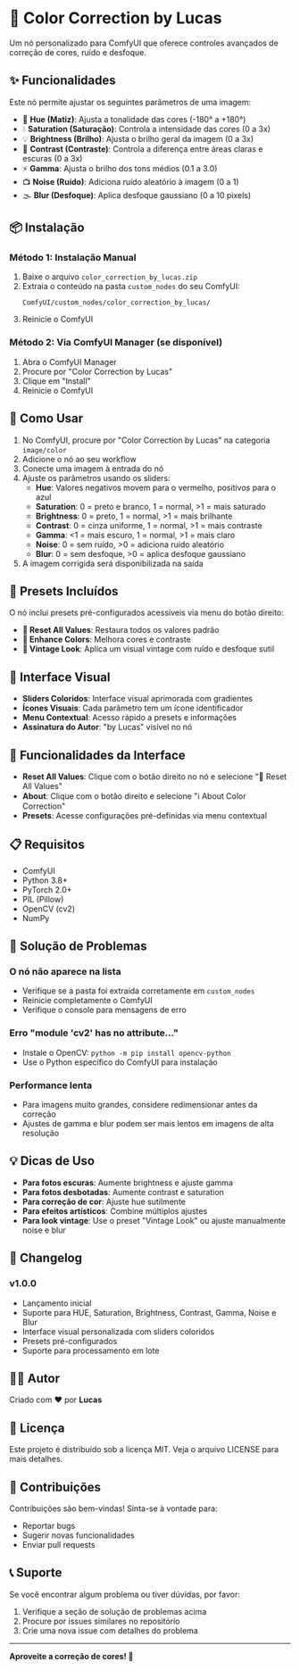 # 🎨 Color Correction by Lucas

Um nó personalizado para ComfyUI que oferece controles avançados de correção de cores, ruído e desfoque.

## ✨ Funcionalidades

Este nó permite ajustar os seguintes parâmetros de uma imagem:

- 🌈 **Hue (Matiz)**: Ajusta a tonalidade das cores (-180° a +180°)
- 💧 **Saturation (Saturação)**: Controla a intensidade das cores (0 a 3x)
- 💡 **Brightness (Brilho)**: Ajusta o brilho geral da imagem (0 a 3x)
- 🔆 **Contrast (Contraste)**: Controla a diferença entre áreas claras e escuras (0 a 3x)
- ⚡ **Gamma**: Ajusta o brilho dos tons médios (0.1 a 3.0)
- 📺 **Noise (Ruído)**: Adiciona ruído aleatório à imagem (0 a 1)
- 🌫️ **Blur (Desfoque)**: Aplica desfoque gaussiano (0 a 10 pixels)

## 📦 Instalação

### Método 1: Instalação Manual

1. Baixe o arquivo `color_correction_by_lucas.zip`
2. Extraia o conteúdo na pasta `custom_nodes` do seu ComfyUI:
   ```
   ComfyUI/custom_nodes/color_correction_by_lucas/
   ```
3. Reinicie o ComfyUI

### Método 2: Via ComfyUI Manager (se disponível)

1. Abra o ComfyUI Manager
2. Procure por "Color Correction by Lucas"
3. Clique em "Install"
4. Reinicie o ComfyUI

## 🚀 Como Usar

1. No ComfyUI, procure por "Color Correction by Lucas" na categoria `image/color`
2. Adicione o nó ao seu workflow
3. Conecte uma imagem à entrada do nó
4. Ajuste os parâmetros usando os sliders:
   - **Hue**: Valores negativos movem para o vermelho, positivos para o azul
   - **Saturation**: 0 = preto e branco, 1 = normal, >1 = mais saturado
   - **Brightness**: 0 = preto, 1 = normal, >1 = mais brilhante
   - **Contrast**: 0 = cinza uniforme, 1 = normal, >1 = mais contraste
   - **Gamma**: <1 = mais escuro, 1 = normal, >1 = mais claro
   - **Noise**: 0 = sem ruído, >0 = adiciona ruído aleatório
   - **Blur**: 0 = sem desfoque, >0 = aplica desfoque gaussiano
5. A imagem corrigida será disponibilizada na saída

## 🎯 Presets Incluídos

O nó inclui presets pré-configurados acessíveis via menu do botão direito:

- **🔄 Reset All Values**: Restaura todos os valores padrão
- **🎯 Enhance Colors**: Melhora cores e contraste
- **🌙 Vintage Look**: Aplica um visual vintage com ruído e desfoque sutil

## 🎨 Interface Visual

- **Sliders Coloridos**: Interface visual aprimorada com gradientes
- **Ícones Visuais**: Cada parâmetro tem um ícone identificador
- **Menu Contextual**: Acesso rápido a presets e informações
- **Assinatura do Autor**: "by Lucas" visível no nó

## 🔧 Funcionalidades da Interface

- **Reset All Values**: Clique com o botão direito no nó e selecione "🔄 Reset All Values"
- **About**: Clique com o botão direito e selecione "ℹ️ About Color Correction"
- **Presets**: Acesse configurações pré-definidas via menu contextual

## 📋 Requisitos

- ComfyUI
- Python 3.8+
- PyTorch 2.0+
- PIL (Pillow)
- OpenCV (cv2)
- NumPy

## 🐛 Solução de Problemas

### O nó não aparece na lista
- Verifique se a pasta foi extraída corretamente em `custom_nodes`
- Reinicie completamente o ComfyUI
- Verifique o console para mensagens de erro

### Erro "module 'cv2' has no attribute..."
- Instale o OpenCV: `python -m pip install opencv-python`
- Use o Python específico do ComfyUI para instalação

### Performance lenta
- Para imagens muito grandes, considere redimensionar antes da correção
- Ajustes de gamma e blur podem ser mais lentos em imagens de alta resolução

## 💡 Dicas de Uso

- **Para fotos escuras**: Aumente brightness e ajuste gamma
- **Para fotos desbotadas**: Aumente contrast e saturation
- **Para correção de cor**: Ajuste hue sutilmente
- **Para efeitos artísticos**: Combine múltiplos ajustes
- **Para look vintage**: Use o preset "Vintage Look" ou ajuste manualmente noise e blur

## 📝 Changelog

### v1.0.0
- Lançamento inicial
- Suporte para HUE, Saturation, Brightness, Contrast, Gamma, Noise e Blur
- Interface visual personalizada com sliders coloridos
- Presets pré-configurados
- Suporte para processamento em lote

## 👨‍💻 Autor

Criado com ❤️ por **Lucas**

## 📄 Licença

Este projeto é distribuído sob a licença MIT. Veja o arquivo LICENSE para mais detalhes.

## 🤝 Contribuições

Contribuições são bem-vindas! Sinta-se à vontade para:
- Reportar bugs
- Sugerir novas funcionalidades
- Enviar pull requests

## 📞 Suporte

Se você encontrar algum problema ou tiver dúvidas, por favor:
1. Verifique a seção de solução de problemas acima
2. Procure por issues similares no repositório
3. Crie uma nova issue com detalhes do problema

---

**Aproveite a correção de cores! 🎨**
